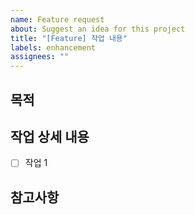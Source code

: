 ```yaml
---
name: Feature request
about: Suggest an idea for this project
title: "[Feature] 작업 내용"
labels: enhancement
assignees: ""
---
```


## 목적

## 작업 상세 내용

- [ ] 작업 1

## 참고사항
